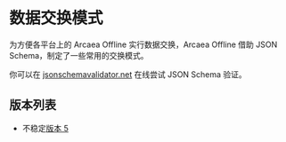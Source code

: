 # 数据交换模式

为方便各平台上的 Arcaea Offline 实行数据交换，Arcaea Offline 借助 JSON Schema，制定了一些常用的交换模式。

你可以在 [jsonschemavalidator.net](https://www.jsonschemavalidator.net/) 在线尝试 JSON Schema 验证。

## 版本列表

- <Badge type="danger">不稳定</Badge>[版本 5](./v5/index.md)
